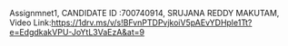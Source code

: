 Assignmnet1,
CANDIDATE ID :700740914, SRUJANA REDDY MAKUTAM, Video Link:https://1drv.ms/v/s!BFvnPTDPvjkoiV5pAEvYDHple1Tt?e=EdgdkakVPU-JoYtL3VaEzA&at=9
